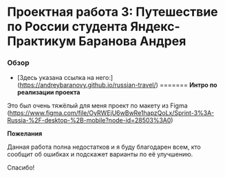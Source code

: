 # Проектная работа 3: Путешествие по России студента Яндекс-Практикум Баранова Андрея

### Обзор
* [Здесь указана ссылка на него:] (https://andreybaranovy.github.io/russian-travel/)
=======
**Интро по реализации проекта**


Это был очень тяжёлый для меня проект по макету из Figma (https://www.figma.com/file/OyRWEjU6wBwRe1hapzQoLx/Sprint-3%3A-Russia-%2F-desktop-%2B-mobile?node-id=28503%3A0)

**Пожелания**

Данная работа полна недостатков и я буду благодарен всем, кто сообщит об ошибках и подскажет варианты по её улучшению.

Спасибо!
